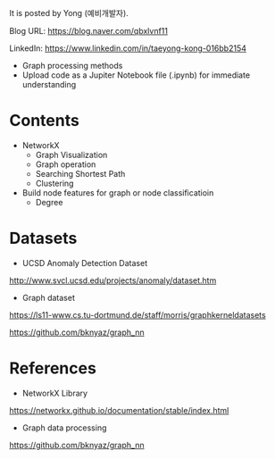 
It is posted by Yong (예비개발자).

Blog URL: https://blog.naver.com/qbxlvnf11

LinkedIn: https://www.linkedin.com/in/taeyong-kong-016bb2154


- Graph processing methods
- Upload code as a Jupiter Notebook file (.ipynb) for immediate understanding


Contents
=============

- NetworkX
  - Graph Visualization
  - Graph operation
  - Searching Shortest Path
  - Clustering
- Build node features for graph or node classificatioin
  - Degree

Datasets
=============

- UCSD Anomaly Detection Dataset

http://www.svcl.ucsd.edu/projects/anomaly/dataset.htm

- Graph dataset

https://ls11-www.cs.tu-dortmund.de/staff/morris/graphkerneldatasets

https://github.com/bknyaz/graph_nn

References
=============

- NetworkX Library

https://networkx.github.io/documentation/stable/index.html

- Graph data processing

https://github.com/bknyaz/graph_nn
